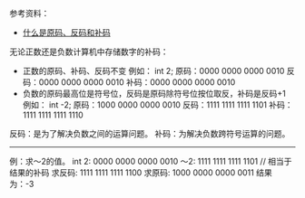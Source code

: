 参考资料：
- [什么是原码、反码和补码](https://blog.csdn.net/qq_48052049/article/details/125994544)

无论正数还是负数计算机中存储数字的补码：
- 正数的原码、补码、反码不变
例如：
int 2;
原码：0000 0000 0000 0010
反码：0000 0000 0000 0010
补码：0000 0000 0000 0010
- 负数的原码最高位是符号位，反码是原码除符号位按位取反，补码是反码+1
例如：
int -2;
原码：1000 0000 0000 0010
反码：1111 1111 1111 1101
补码：1111 1111 1111 1110

反码：是为了解决负数之间的运算问题。
补码：为解决负数跨符号运算的问题。

-------
例：求～2的值。
int 2: 0000 0000 0000 0010
～2:  1111 1111 1111 1101 // 相当于结果的补码
求反码: 1111 1111 1111 1100
求原码: 1000 0000 0000 0011
结果为：-3